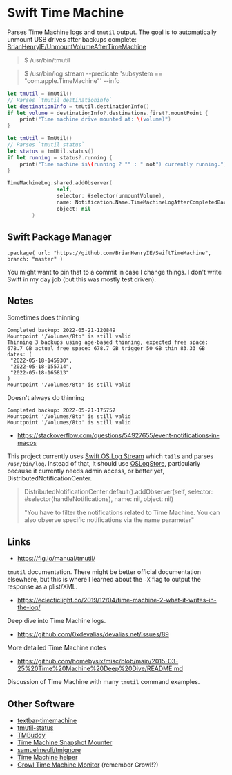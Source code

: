 # Swift Time Machine

Parses Time Machine logs and `tmutil` output. The goal is to automatically unmount USB drives after backups complete: [BrianHenryIE/UnmountVolumeAfterTimeMachine](https://github.com/BrianHenryIE/UnmountVolumeAfterTimeMachine)

> $ /usr/bin/tmutil 

> $ /usr/bin/log stream --predicate 'subsystem == "com.apple.TimeMachine"' --info


```swift
let tmUtil = TmUtil()
// Parses `tmutil destinationinfo`
let destinationInfo = tmUtil.destinationInfo()
if let volume = destinationInfo?.destinations.first?.mountPoint {
    print("Time machine drive mounted at: \(volume)")
}
```

```swift
let tmUtil = TmUtil()
// Parses `tmutil status`
let status = tmUtil.status()
if let running = status?.running {
    print("Time machine is\(running ? "" : " not") currently running.")
}
```

```swift
TimeMachineLog.shared.addObserver(
                self,
                selector: #selector(unmountVolume),
                name: Notification.Name.TimeMachineLogAfterCompletedBackup,
                object: nil
        )
```

## Swift Package Manager

```
.package( url: "https://github.com/BrianHenryIE/SwiftTimeMachine", branch: "master" )
```

You might want to pin that to a commit in case I change things. I don't write Swift in my day job (but this was mostly test driven).

## Notes

Sometimes does thinning
```
Completed backup: 2022-05-21-120849
Mountpoint '/Volumes/8tb' is still valid
Thinning 3 backups using age-based thinning, expected free space: 678.7 GB actual free space: 678.7 GB trigger 50 GB thin 83.33 GB dates: (
 "2022-05-18-145930",
 "2022-05-18-155714",
 "2022-05-18-165813"
)
Mountpoint '/Volumes/8tb' is still valid
```

Doesn't always do thinning
```
Completed backup: 2022-05-21-175757
Mountpoint '/Volumes/8tb' is still valid
Mountpoint '/Volumes/8tb' is still valid
```


* https://stackoverflow.com/questions/54927655/event-notifications-in-macos

This project currently uses [Swift OS Log Stream](https://github.com/BrianHenryIE/BHSwiftOSLogStream) which `tail`s and parses `/usr/bin/log`. Instead of that, it should use [OSLogStore](https://developer.apple.com/documentation/oslog/oslogstore), particularly because it currently needs admin access, or better yet, DistributedNotificationCenter.

> DistributedNotificationCenter.default().addObserver(self, selector: #selector(handleNotifications), name: nil, object: nil)
>
> "You have to filter the notifications related to Time Machine. You can also observe specific notifications via the name parameter"

## Links

* https://fig.io/manual/tmutil/

`tmutil` documentation. There might be better official documentation elsewhere, but this is where I learned about the `-X` flag to output the response as a plist/XML.

* https://eclecticlight.co/2019/12/04/time-machine-2-what-it-writes-in-the-log/

Deep dive into Time Machine logs.

* https://github.com/0xdevalias/devalias.net/issues/89

More detailed Time Machine notes

* https://github.com/homebysix/misc/blob/main/2015-03-25%20Time%20Machine%20Deep%20Dive/README.md

Discussion of Time Machine with many `tmutil` command examples.

## Other Software

* [textbar-timemachine](https://github.com/tjluoma/textbar-timemachine)
* [tmutil-status](https://github.com/jsejcksn/tmutil-status)
* [TMBuddy](https://github.com/grigorye/TMBuddy)
* [Time Machine Snapshot Mounter](https://github.com/glessard/tmsm)
* [samuelmeuli/tmignore](https://github.com/samuelmeuli/tmignore)
* [Time Machine helper](https://github.com/tdilauro/tm)
* [Growl Time Machine Monitor](https://github.com/growl/growl/blob/master/Extras/HardwareGrowler/TimeMachineMonitor/HWGrowlTimeMachineMonitor.m) (remember Growl!?)

